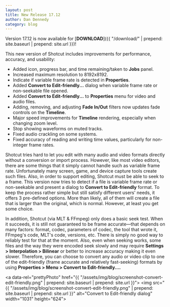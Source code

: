 ```yaml
---
layout: post
title: New Release 17.12
author: Dan Dennedy
category: blog
---
```


Version 17.12 is now available for [**DOWNLOAD**]({{ "/download/" | prepend: site.baseurl | prepend: site.url }})!

This new version of Shotcut includes improvements for performance, accuracy,
and usability:

* Added icon, progress bar, and time remaining/taken to **Jobs** panel.
* Increased maximum resolution to 8192x8192.
* Indicate if variable frame rate is detected in **Properties**.
* Added **Convert to Edit-friendly...** dialog when variable frame rate or non-seekable file opened.
* Added **Convert to Edit-friendly...** to **Properties** menu for video and audio files.
* Adding, removing, and adjusting **Fade In/Out** filters now updates fade controls on the **Timeline**.
* Major speed improvements for **Timeline** rendering, especially when changing zoom level.
* Stop showing waveforms on muted tracks.
* Fixed audio crackling on some systems.
* Fixed accuracy of reading and writing time values, particularly for non-integer frame rates.

Shotcut tries hard to let you edit with many audio and video formats directly
without a conversion or import process. However, like most video editors, there
are some things that it simply cannot handle such as variable frame rate.
Unfortunately many screen, game, and device capture tools create such files.
Also, in order to support editing, Shotcut must be able to seek to a frame. This
version now tries to detect if a file is variable frame rate or non-seekable and
present a dialog to **Convert to Edit-friendly** format. To keep the process
rather simple but still satisfy different users' needs, it offers 3 pre-defined
options. More than likely, all of them will create a file that is larger than
the original, which is normal. However, at least you get some choice.

In addition, Shotcut (via MLT &amp; FFmpeg) only does a basic seek test. When it
succeeds, it is still not guaranteed to be frame accurate&mdash;that depends on
many factors: format, codec, parameters of codec, the tool that wrote it,
FFmpeg's code, MLT's code, versions, etc. There is simply no good way to
reliably test for that at the moment. Also, even when seeking works, some files
and the way they were encoded seek slowly and may require **Settings >
Interpolation > Bilinear** or better to increase accuracy making it even slower.
Therefore, you can choose to convert any audio or video clip to one of the
edit-friendly (frame accurate and relatively fast-seeking) formats by using
**Properties > Menu > Convert to Edit-friendly....**

<a data-rel="prettyPhoto" href="{{ "/assets/img/blog/screenshot-convert-edit-friendly.png" | prepend: site.baseurl | prepend: site.url }}">
<img src="{{ "/assets/img/blog/screenshot-convert-edit-friendly.png" | prepend: site.baseurl | prepend: site.url }}" alt="Convert to Edit-friendly dialog" width="1031" height="624"></a>
